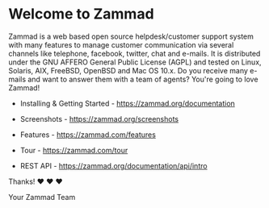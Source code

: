 # Welcome to Zammad

Zammad is a web based open source helpdesk/customer support system with many
features to manage customer communication via several channels like telephone,
facebook, twitter, chat and e-mails. It is distributed under the GNU AFFERO
General Public License (AGPL) and tested on Linux, Solaris, AIX, FreeBSD,
OpenBSD and Mac OS 10.x. Do you receive many e-mails and want to answer them
with a team of agents? You're going to love Zammad!


* Installing & Getting Started - https://zammad.org/documentation

* Screenshots - https://zammad.org/screenshots

* Features - https://zammad.com/features

* Tour - https://zammad.com/tour

* REST API - https://zammad.org/documentation/api/intro


Thanks! ❤️ ❤️ ❤️

 Your Zammad Team

